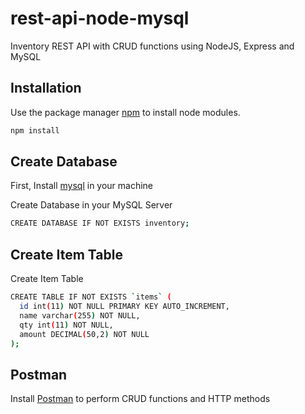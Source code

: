 # rest-api-node-mysql
Inventory REST API with CRUD functions using NodeJS, Express and MySQL


## Installation
Use the package manager [npm](https://www.npmjs.com/get-npm) to install node modules.

```bash
npm install 
```

## Create Database
First, Install [mysql](https://dev.mysql.com/downloads/) in your machine 

Create Database in your MySQL Server
```bash
CREATE DATABASE IF NOT EXISTS inventory;
```

## Create Item Table
Create Item Table

```bash
CREATE TABLE IF NOT EXISTS `items` (
  id int(11) NOT NULL PRIMARY KEY AUTO_INCREMENT,
  name varchar(255) NOT NULL,
  qty int(11) NOT NULL,
  amount DECIMAL(50,2) NOT NULL
);
```

## Postman
Install [Postman](https://www.postman.com/downloads/) to perform CRUD functions and HTTP methods
